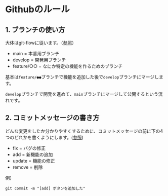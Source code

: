 # Githubのルール

## 1. ブランチの使い方
大体はgit-flowに従います。（[参照](https://qiita.com/KosukeSone/items/514dd24828b485c69a05)）
* main = 本番用ブランチ
* develop = 開発用ブランチ
* feature/○○ = なにか特定の機能を作るためのブランチ

基本は`feature/●●`ブランチで機能を追加した後で`develop`ブランチにマージします。

`develop`ブランチで開発を進めて、`main`ブランチにマージして公開するという流れです。



## 2. コミットメッセージの書き方

どんな変更をしたか分かりやすくするために、コミットメッセージの前に下の4つのどれかを書くようにします。([参照](https://qiita.com/itosho/items/9565c6ad2ffc24c09364))

* fix = バグの修正
* add = 新機能の追加
* update = 機能の修正
* remove =  削除


例）
```
git commit -m "[add] ボタンを追加した"
